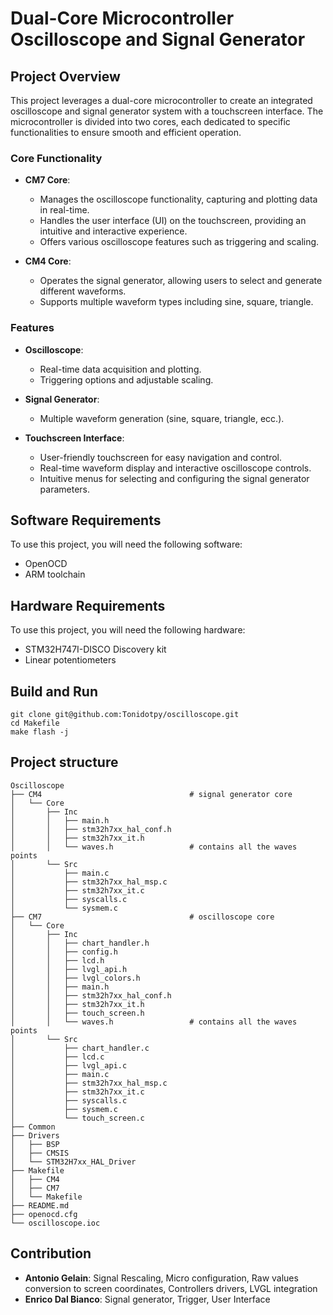 # Dual-Core Microcontroller Oscilloscope and Signal Generator

## Project Overview

This project leverages a dual-core microcontroller to create an integrated oscilloscope and signal generator system with a touchscreen interface. The microcontroller is divided into two cores, each dedicated to specific functionalities to ensure smooth and efficient operation.

### Core Functionality

- **CM7 Core**:
  - Manages the oscilloscope functionality, capturing and plotting data in real-time.
  - Handles the user interface (UI) on the touchscreen, providing an intuitive and interactive experience.
  - Offers various oscilloscope features such as triggering and scaling.

- **CM4 Core**:
  - Operates the signal generator, allowing users to select and generate different waveforms.
  - Supports multiple waveform types including sine, square, triangle.

### Features

- **Oscilloscope**:
  - Real-time data acquisition and plotting.
  - Triggering options and adjustable scaling.
  
- **Signal Generator**:
  - Multiple waveform generation (sine, square, triangle, ecc.).

- **Touchscreen Interface**: 
  - User-friendly touchscreen for easy navigation and control.
  - Real-time waveform display and interactive oscilloscope controls.
  - Intuitive menus for selecting and configuring the signal generator parameters.
  
## Software Requirements

To use this project, you will need the following software:

- OpenOCD
- ARM toolchain

## Hardware Requirements

To use this project, you will need the following hardware:

- STM32H747I-DISCO Discovery kit
- Linear potentiometers

## Build and Run

``` shell
git clone git@github.com:Tonidotpy/oscilloscope.git
cd Makefile
make flash -j
```

## Project structure

```
Oscilloscope
├── CM4                                 # signal generator core
│   └── Core
│       ├── Inc
│       │   ├── main.h
│       │   ├── stm32h7xx_hal_conf.h
│       │   ├── stm32h7xx_it.h
│       │   └── waves.h                 # contains all the waves points
│       └── Src
│           ├── main.c
│           ├── stm32h7xx_hal_msp.c
│           ├── stm32h7xx_it.c
│           ├── syscalls.c
│           └── sysmem.c
├── CM7                                 # oscilloscope core
│   └── Core
│       ├── Inc
│       │   ├── chart_handler.h
│       │   ├── config.h
│       │   ├── lcd.h
│       │   ├── lvgl_api.h
│       │   ├── lvgl_colors.h
│       │   ├── main.h
│       │   ├── stm32h7xx_hal_conf.h
│       │   ├── stm32h7xx_it.h
│       │   ├── touch_screen.h
│       │   └── waves.h                 # contains all the waves points
│       └── Src
│           ├── chart_handler.c
│           ├── lcd.c
│           ├── lvgl_api.c
│           ├── main.c
│           ├── stm32h7xx_hal_msp.c
│           ├── stm32h7xx_it.c
│           ├── syscalls.c
│           ├── sysmem.c
│           └── touch_screen.c
├── Common
├── Drivers
│   ├── BSP
│   ├── CMSIS
│   └── STM32H7xx_HAL_Driver
├── Makefile
│   ├── CM4
│   ├── CM7
│   └── Makefile
├── README.md
├── openocd.cfg
└── oscilloscope.ioc
```

## Contribution

- **Antonio Gelain**: Signal Rescaling, Micro configuration, Raw values conversion to screen coordinates, Controllers drivers, LVGL integration
- **Enrico Dal Bianco**: Signal generator, Trigger, User Interface
